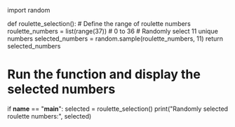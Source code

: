import random

def roulette_selection():
    # Define the range of roulette numbers
    roulette_numbers = list(range(37))  # 0 to 36
    # Randomly select 11 unique numbers
    selected_numbers = random.sample(roulette_numbers, 11)
    return selected_numbers

# Run the function and display the selected numbers
if __name__ == "__main__":
    selected = roulette_selection()
    print("Randomly selected roulette numbers:", selected)
